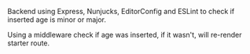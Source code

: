 Backend using Express, Nunjucks, EditorConfig and ESLint to check if inserted age is minor or major.

Using a middleware check if age was inserted, if it wasn't, will re-render starter route.
